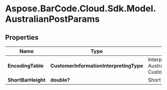 # Aspose.BarCode.Cloud.Sdk.Model.AustralianPostParams

## Properties

Name | Type | Description | Notes
---- | ---- | ----------- | -----
**EncodingTable** | **CustomerInformationInterpretingType** | Interpreting type for the Customer Information of AustralianPost, default to CustomerInformationInterpretingType.Other\&quot; | [optional]
**ShortBarHeight** | **double?** | Short bar&#39;s height of AustralianPost barcode. | [optional]

